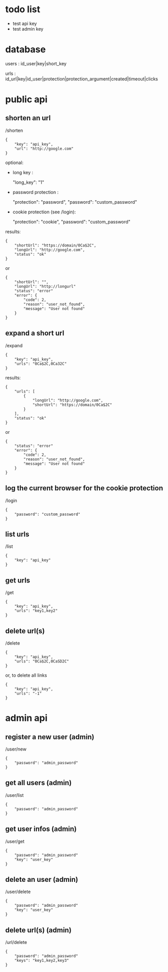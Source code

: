 todo list
=============================
- test api key
- test admin key

database
=============================

users : id_user|key|short_key

urls : id_url|key|id_user|protection|protection_argument|created|timeout|clicks



public api
=============================
## shorten an url

/shorten

    {
        "key": "api_key",
        "url": "http://google.com"
    }

optional:
- long key :

    "long_key": "1"

- password protection :

    "protection": "password",
    "password": "custom_password"

- cookie protection (see /login):

    "protection": "cookie",
    "password": "custom_password"

results:

    {
        "shortUrl": "https://domain/0Ca$2C",
        "longUrl": "http://google.com",
        "status": "ok"
    }

or

    {
        "shortUrl": "",
        "longUrl": "http://longurl"
        "status": "error"
        "error": {
            "code": 2,
            "reason": "user_not_found",
            "message": "User not found"
        }
    }



## expand a short url

/expand

    {
        "key": "api_key",
        "urls": "0Ca$2C,0Ca32C"
    }

results:

    {
        "urls": [
            {
                "longUrl": "http://google.com",
                "shortUrl": "https://domain/0Ca$2C"
            }
        ],
        "status": "ok"
    }
or

    {        
        "status": "error"
        "error": {
            "code": 2,
            "reason": "user_not_found",
            "message": "User not found"
        }
    }



## log the current browser for the cookie protection

/login

    {
        "password": "custom_password"
    }



## list urls

/list

    {
        "key": "api_key"
    }
 
    
    
## get urls

/get

    {
        "key": "api_key",
        "urls": "key1,key2"
    }
    

## delete url(s)
/delete

    {
        "key": "api_key",
        "urls": "0Ca$2C,0CaSD2C"
    }    
or, to delete all links
    
    {
        "key": "api_key",
        "urls": "-1"
    }



admin api
=============================

## register a new user (admin)

/user/new

    {
        "password": "admin_password"
    }



## get all users (admin)

/user/list

    {
        "password": "admin_password"
    }



## get user infos (admin)

/user/get

    {
        "password": "admin_password"
        "key": "user_key"
    }



## delete an user (admin)

/user/delete

    {
        "password": "admin_password"
        "key": "user_key"
    }



## delete url(s) (admin)

/url/delete

    {
        "password": "admin_password"
        "keys": "key1,key2,key3"
    }  
    
    